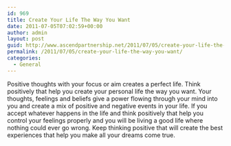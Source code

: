 ```yaml
---
id: 969
title: Create Your Life The Way You Want
date: 2011-07-05T07:02:59+00:00
author: admin
layout: post
guid: http://www.ascendpartnership.net/2011/07/05/create-your-life-the-way-you-want/
permalink: /2011/07/05/create-your-life-the-way-you-want/
categories:
  - General
---
```

Positive thoughts with your focus or aim creates a perfect life. Think positively that help you create your personal life the way you want. Your thoughts, feelings and beliefs give a power flowing through your mind into you and create a mix of positive and negative events in your life. If you accept whatever happens in the life and think positively that help you control your feelings properly and you will be living a good life where nothing could ever go wrong. Keep thinking positive that will create the best experiences that help you make all your dreams come true.
